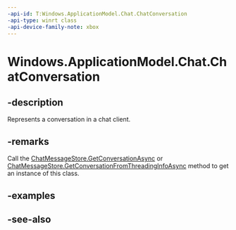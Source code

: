 ```yaml
---
-api-id: T:Windows.ApplicationModel.Chat.ChatConversation
-api-type: winrt class
-api-device-family-note: xbox
---
```


<!-- Class syntax.
public class ChatConversation : Windows.ApplicationModel.Chat.IChatConversation, Windows.ApplicationModel.Chat.IChatConversation2, Windows.ApplicationModel.Chat.IChatItem
-->

# Windows.ApplicationModel.Chat.ChatConversation

## -description
Represents a conversation in a chat client.

## -remarks
Call the [ChatMessageStore.GetConversationAsync](chatmessagestore_getconversationasync.md) or [ChatMessageStore.GetConversationFromThreadingInfoAsync](chatmessagestore_getconversationfromthreadinginfoasync.md) method to get an instance of this class.

## -examples

## -see-also
